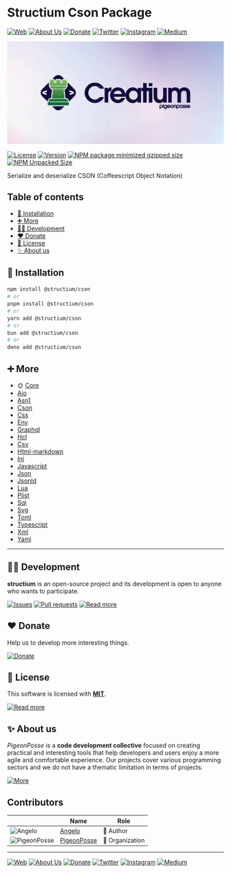 # Structium Cson Package

[![Web](https://img.shields.io/badge/Web-grey?style=for-the-badge&logoColor=white)](https://pigeonposse.com)
[![About Us](https://img.shields.io/badge/About%20Us-grey?style=for-the-badge&logoColor=white)](https://pigeonposse.com?popup=about)
[![Donate](https://img.shields.io/badge/Donate-pink?style=for-the-badge&logoColor=white)](https://pigeonposse.com/?popup=donate)
[![Twitter](https://img.shields.io/badge/Twitter-black?style=for-the-badge&logoColor=white&logo=twitter)](https://twitter.com/pigeonposse_)
[![Instagram](https://img.shields.io/badge/Instagram-black?style=for-the-badge&logoColor=white&logo=instagram)](https://www.instagram.com/pigeon.posse/)
[![Medium](https://img.shields.io/badge/Medium-black?style=for-the-badge&logoColor=white&logo=medium)](https://medium.com/@pigeonposse)

[![BANNER](https://github.com/pigeonposse/structium/blob/main/docs/public/banner.png?raw=true)](https://structium.pigeonposse.com/guide/core)

[![License](https://img.shields.io/github/license/pigeonposse/structium?style=for-the-badge&color=green&logoColor=white)](/LICENSE)
[![Version](https://img.shields.io/npm/v/structium?style=for-the-badge&color=blue&label=Version)](https://www.npmjs.com/package/structium)
[![NPM package minimized gzipped size](https://img.shields.io/bundlejs/size/@structium/cson?style=for-the-badge&color=orange&label=Minimized+size&logoColor=white)](https://www.npmjs.com/package/@structium/cson)
[![NPM Unpacked Size](https://img.shields.io/npm/unpacked-size/@structium/cson/0.0.2?style=for-the-badge&color=orange&logoColor=white)](https://www.npmjs.com/package/@structium/cson)

Serialize and deserialize CSON (Coffeescript Object Notation)

## Table of contents

- [🔑 Installation](#-installation)
- [➕ More](#-more)
- [👨‍💻 Development](#-development)
- [❤️ Donate](#-donate)
- [📜 License](#-license)
- [✨ About us](#-about-us)




## 🔑 Installation

```bash 
npm install @structium/cson
# or
pnpm install @structium/cson
# or
yarn add @structium/cson
# or
bun add @structium/cson
# or
deno add @structium/cson
```

## ➕ More

- 🌞 [Core](https://structium.pigeonposse.com/guide/core)
- [Aio](https://structium.pigeonposse.com/guide/aio)
- [Asn1](https://structium.pigeonposse.com/guide/asn1)
- [Cson](https://structium.pigeonposse.com/guide/cson)
- [Css](https://structium.pigeonposse.com/guide/css)
- [Env](https://structium.pigeonposse.com/guide/env)
- [Graphql](https://structium.pigeonposse.com/guide/graphql)
- [Hcl](https://structium.pigeonposse.com/guide/hcl)
- [Csv](https://structium.pigeonposse.com/guide/csv)
- [Html-markdown](https://structium.pigeonposse.com/guide/html-markdown)
- [Ini](https://structium.pigeonposse.com/guide/ini)
- [Javascript](https://structium.pigeonposse.com/guide/javascript)
- [Json](https://structium.pigeonposse.com/guide/json)
- [Jsonld](https://structium.pigeonposse.com/guide/jsonld)
- [Lua](https://structium.pigeonposse.com/guide/lua)
- [Plist](https://structium.pigeonposse.com/guide/plist)
- [Sql](https://structium.pigeonposse.com/guide/sql)
- [Svg](https://structium.pigeonposse.com/guide/svg)
- [Toml](https://structium.pigeonposse.com/guide/toml)
- [Typescript](https://structium.pigeonposse.com/guide/typescript)
- [Xml](https://structium.pigeonposse.com/guide/xml)
- [Yaml](https://structium.pigeonposse.com/guide/yaml)


---

## 👨‍💻 Development

__structium__ is an open-source project and its development is open to anyone who wants to participate.

[![Issues](https://img.shields.io/badge/Issues-grey?style=for-the-badge)](https://github.com/pigeonposse/structium/issues)
[![Pull requests](https://img.shields.io/badge/Pulls-grey?style=for-the-badge)](https://github.com/pigeonposse/structium/pulls)
[![Read more](https://img.shields.io/badge/Read%20more-grey?style=for-the-badge)](https://structium.pigeonposse.com)

## ❤️ Donate

Help us to develop more interesting things.

[![Donate](https://img.shields.io/badge/Donate-grey?style=for-the-badge)](https://pigeonposse.com/?popup=donate)

## 📜 License

This software is licensed with __[MIT]({{const.pkg.extra.licenseURL}})__.

[![Read more](https://img.shields.io/badge/Read-more-grey?style=for-the-badge)]({{const.pkg.extra.licenseURL}})

## ✨ About us

*PigeonPosse* is a __code development collective__ focused on creating practical and interesting tools that help developers and users enjoy a more agile and comfortable experience. Our projects cover various programming sectors and we do not have a thematic limitation in terms of projects.

[![More](https://img.shields.io/badge/Read-more-grey?style=for-the-badge)](https://github.com/pigeonposse)


## Contributors

|   | Name | Role |
| ----- | ---- | ---- |
| ![Angelo](https://github.com/angelespejo.png?size=72) | [Angelo](https://github.com/angelespejo) | 👑 Author |
| ![PigeonPosse](https://github.com/pigeonposse.png?size=72) | [PigeonPosse](https://github.com/pigeonposse) | 🏢 Organization |

---

[![Web](https://img.shields.io/badge/Web-grey?style=for-the-badge&logoColor=white)](https://pigeonposse.com)
[![About Us](https://img.shields.io/badge/About%20Us-grey?style=for-the-badge&logoColor=white)](https://pigeonposse.com?popup=about)
[![Donate](https://img.shields.io/badge/Donate-pink?style=for-the-badge&logoColor=white)](https://pigeonposse.com/?popup=donate)
[![Twitter](https://img.shields.io/badge/Twitter-black?style=for-the-badge&logoColor=white&logo=twitter)](https://twitter.com/pigeonposse_)
[![Instagram](https://img.shields.io/badge/Instagram-black?style=for-the-badge&logoColor=white&logo=instagram)](https://www.instagram.com/pigeon.posse/)
[![Medium](https://img.shields.io/badge/Medium-black?style=for-the-badge&logoColor=white&logo=medium)](https://medium.com/@pigeonposse)

<!--

██████╗ ██╗ ██████╗ ███████╗ ██████╗ ███╗   ██╗██████╗  ██████╗ ███████╗███████╗███████╗
██╔══██╗██║██╔════╝ ██╔════╝██╔═══██╗████╗  ██║██╔══██╗██╔═══██╗██╔════╝██╔════╝██╔════╝
██████╔╝██║██║  ███╗█████╗  ██║   ██║██╔██╗ ██║██████╔╝██║   ██║███████╗███████╗█████╗  
██╔═══╝ ██║██║   ██║██╔══╝  ██║   ██║██║╚██╗██║██╔═══╝ ██║   ██║╚════██║╚════██║██╔══╝  
██║     ██║╚██████╔╝███████╗╚██████╔╝██║ ╚████║██║     ╚██████╔╝███████║███████║███████╗
╚═╝     ╚═╝ ╚═════╝ ╚══════╝ ╚═════╝ ╚═╝  ╚═══╝╚═╝      ╚═════╝ ╚══════╝╚══════╝╚══════╝
█████╗█████╗█████╗█████╗█████╗█████╗█████╗█████╗█████╗                                  
╚════╝╚════╝╚════╝╚════╝╚════╝╚════╝╚════╝╚════╝╚════╝                                  
███████╗████████╗██████╗ ██╗   ██╗ ██████╗████████╗██╗██╗   ██╗███╗   ███╗              
██╔════╝╚══██╔══╝██╔══██╗██║   ██║██╔════╝╚══██╔══╝██║██║   ██║████╗ ████║              
███████╗   ██║   ██████╔╝██║   ██║██║        ██║   ██║██║   ██║██╔████╔██║              
╚════██║   ██║   ██╔══██╗██║   ██║██║        ██║   ██║██║   ██║██║╚██╔╝██║              
███████║   ██║   ██║  ██║╚██████╔╝╚██████╗   ██║   ██║╚██████╔╝██║ ╚═╝ ██║              
╚══════╝   ╚═╝   ╚═╝  ╚═╝ ╚═════╝  ╚═════╝   ╚═╝   ╚═╝ ╚═════╝ ╚═╝     ╚═╝              

- Author: [Angelo](https://github.com/angelespejo)



-->

